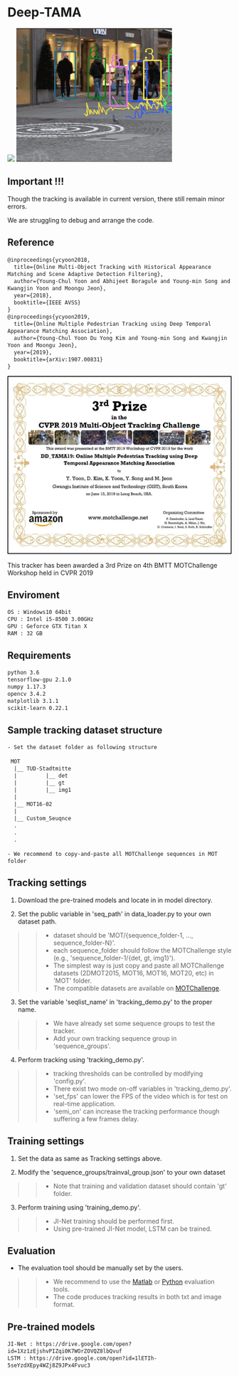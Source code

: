 # Deep-TAMA

<p float="left">
  <img src="/images/PETS_results.gif" height="300"> 
  <img src="/images/Stadtmitte_results.gif" height="300">
</p>

## Important !!!

Though the tracking is available in current version, there still remain minor errors.

We are struggling to debug and arrange the code.


## Reference

```
@inproceedings{ycyoon2018,
  title={Online Multi-Object Tracking with Historical Appearance Matching and Scene Adaptive Detection Filtering},
  author={Young-Chul Yoon and Abhijeet Boragule and Young-min Song and Kwangjin Yoon and Moongu Jeon},
  year={2018},
  booktitle={IEEE AVSS}
}
@inproceedings{ycyoon2019,
  title={Online Multiple Pedestrian Tracking using Deep Temporal Appearance Matching Association},
  author={Young-Chul Yoon Du Yong Kim and Young-min Song and Kwangjin Yoon and Moongu Jeon},
  year={2019},
  booktitle={arXiv:1907.00831}
}
```

<img src="/images/cvpr_award.jpg" height="400">

This tracker has been awarded a 3rd Prize on 4th BMTT MOTChallenge Workshop held in CVPR 2019

## Enviroment
    OS : Windows10 64bit
    CPU : Intel i5-8500 3.00GHz
    GPU : Geforce GTX Titan X
    RAM : 32 GB

## Requirements
    python 3.6
    tensorflow-gpu 2.1.0
    numpy 1.17.3
    opencv 3.4.2
    matplotlib 3.1.1
    scikit-learn 0.22.1
    
## Sample tracking dataset structure
    - Set the dataset folder as following structure
     
     MOT
      |__ TUD-Stadtmitte
      |         |__ det
      |         |__ gt
      |         |__ img1
      |
      |__ MOT16-02
      |
      |__ Custom_Seuqnce
      .
      .
      .
      
    - We recommend to copy-and-paste all MOTChallenge sequences in MOT folder
      
## Tracking settings
1. Download the pre-trained models and locate in in model directory.

2. Set the public variable in 'seq_path' in data_loader.py to your own dataset path.
>> - dataset should be 'MOT/{sequence_folder-1, ..., sequence_folder-N}'.
>> - each sequence_folder should follow the MOTChallenge style (e.g., 'sequence_folder-1/{det, gt, img1}').
>> - The simplest way is just copy and paste all MOTChallenge datasets (2DMOT2015, MOT16, MOT16, MOT20, etc) in 'MOT' folder.
>> - The compatible datasets are available on [MOTChallenge](https://motchallenge.net/).

3. Set the variable 'seqlist_name' in 'tracking_demo.py' to the proper name.
>> - We have already set some sequence groups to test the tracker.
>> - Add your own tracking sequence group in 'sequence_groups'.

4. Perform tracking using 'tracking_demo.py'.
>> - tracking thresholds can be controlled by modifying 'config.py'.
>> - There exist two mode on-off variables in 'tracking_demo.py'.
>> - 'set_fps' can lower the FPS of the video which is for test on real-time application.
>> - 'semi_on' can increase the tracking performance though suffering a few frames delay.

## Training settings
1. Set the data as same as Tracking settings above.

2. Modify the 'sequence_groups/trainval_group.json' to your own dataset
>> - Note that training and validation dataset should contain 'gt' folder.

3. Perform training using 'training_demo.py'.
>> - JI-Net training should be performed first.
>> - Using pre-trained JI-Net model, LSTM can be trained.

## Evaluation
- The evaluation tool should be manually set by the users.
>> - We recommend to use the [Matlab](https://bitbucket.org/amilan/motchallenge-devkit/src/default/) or [Python](https://github.com/cheind/py-motmetrics) evaluation tools.
>> - The code produces tracking results in both txt and image format.

## Pre-trained models
    JI-Net : https://drive.google.com/open?id=1Xz1zEjshvPIZqi0K7WOrZOVQZ8lbQvuf
    LSTM : https://drive.google.com/open?id=1lETIh-5seYzdXEpy4WZj8Z9JPx4Fvuc3
